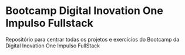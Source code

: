 # Bootcamp Digital Inovation One Impulso Fullstack
Repositório para centrar todas os projetos e exercícios do Bootcamp da Digital Inovation One Impulso FullStack

